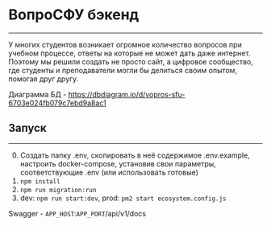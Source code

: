 # ВопроСФУ бэкенд

---
У многих студентов возникает огромное
количество вопросов при учебном процессе,
ответы на которые не может дать даже интернет.
Поэтому мы решили создать не просто сайт,
а цифровое сообщество, где студенты и преподаватели
могли бы делиться своим опытом, помогая друг другу.

Диаграмма БД - https://dbdiagram.io/d/vopros-sfu-6703e024fb079c7ebd9a8ac1

## Запуск

---
0. Создать папку .env, скопировать в неё содержимое .env.example, настроить docker-compose, установив свои параметры, соответствующие .env (или использовать готовые)
1. `npm install`
2. `npm run migration:run`
3. dev: `npm run start:dev`, prod: `pm2 start ecosystem.config.js`

Swagger - `APP_HOST`:`APP_PORT`/api/v1/docs


